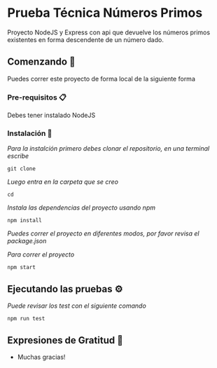 # Prueba Técnica Números Primos

Proyecto NodeJS y Express con api que devuelve los números primos existentes en forma descendente de un número dado.

## Comenzando 🚀

Puedes correr este proyecto de forma local de la siguiente forma


### Pre-requisitos 📋

Debes tener instalado NodeJS

### Instalación 🔧

_Para la instalción primero debes clonar el repositorio, en una terminal escribe_

```
git clone 
```

_Luego entra en la carpeta que se creo_

```
cd 
```

_Instala las dependencias del proyecto usando npm_

```
npm install
```
_Puedes correr el proyecto en diferentes modos, por favor revisa el package.json_

_Para correr el proyecto_

```
npm start
```

## Ejecutando las pruebas ⚙️

_Puede revisar los test con el siguiente comando_

```
npm run test
```

## Expresiones de Gratitud 🎁

* Muchas gracias!
